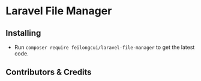 # Laravel File Manager

## Installing

 * Run `composer require feilongcui/laravel-file-manager` to get the latest code.

## Contributors & Credits
